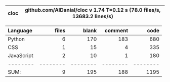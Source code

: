 cloc|github.com/AlDanial/cloc v 1.74  T=0.12 s (78.0 files/s, 13683.2 lines/s)
--- | ---

Language|files|blank|comment|code
:-------|-------:|-------:|-------:|-------:
Python|6|170|183|680
CSS|1|15|4|335
JavaScript|2|10|1|180
--------|--------|--------|--------|--------
SUM:|9|195|188|1195
